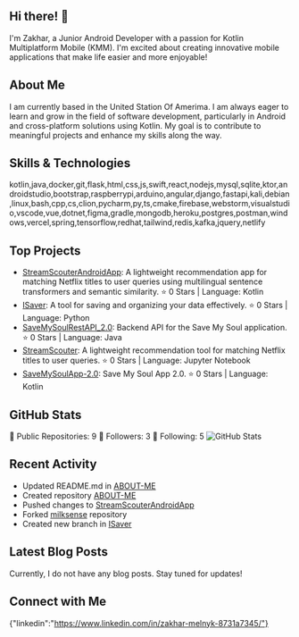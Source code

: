 ## Hi there! 👋

I'm Zakhar, a Junior Android Developer with a passion for Kotlin Multiplatform Mobile (KMM). I'm excited about creating innovative mobile applications that make life easier and more enjoyable!

## About Me

I am currently based in the United Station Of Amerima. I am always eager to learn and grow in the field of software development, particularly in Android and cross-platform solutions using Kotlin. My goal is to contribute to meaningful projects and enhance my skills along the way.

## Skills & Technologies

kotlin,java,docker,git,flask,html,css,js,swift,react,nodejs,mysql,sqlite,ktor,androidstudio,bootstrap,raspberrypi,arduino,angular,django,fastapi,kali,debian,linux,bash,cpp,cs,clion,pycharm,py,ts,cmake,firebase,webstorm,visualstudio,vscode,vue,dotnet,figma,gradle,mongodb,heroku,postgres,postman,windows,vercel,spring,tensorflow,redhat,tailwind,redis,kafka,jquery,netlify

## Top Projects

- [StreamScouterAndroidApp](https://github.com/w1lderr/StreamScouterAndroidApp): A lightweight recommendation app for matching Netflix titles to user queries using multilingual sentence transformers and semantic similarity. ⭐ 0 Stars | Language: Kotlin
- [ISaver](https://github.com/w1lderr/ISaver): A tool for saving and organizing your data effectively. ⭐ 0 Stars | Language: Python
- [SaveMySoulRestAPI_2.0](https://github.com/w1lderr/SaveMySoulRestAPI_2.0): Backend API for the Save My Soul application. ⭐ 0 Stars | Language: Java
- [StreamScouter](https://github.com/w1lderr/StreamScouter): A lightweight recommendation tool for matching Netflix titles to user queries. ⭐ 0 Stars | Language: Jupyter Notebook
- [SaveMySoulApp-2.0](https://github.com/w1lderr/SaveMySoulApp-2.0): Save My Soul App 2.0. ⭐ 0 Stars | Language: Kotlin

## GitHub Stats

🌟 Public Repositories: 9
👥 Followers: 3
🔗 Following: 5
![GitHub Stats](https://github-readme-stats.vercel.app/api?username=w1lderr&show_icons=true&theme=radical)

## Recent Activity

- Updated README.md in [ABOUT-ME](https://github.com/w1lderr/ABOUT-ME)
- Created repository [ABOUT-ME](https://github.com/w1lderr/ABOUT-ME)
- Pushed changes to [StreamScouterAndroidApp](https://github.com/w1lderr/StreamScouterAndroidApp)
- Forked [milksense](https://github.com/milksense/milksense) repository
- Created new branch in [ISaver](https://github.com/w1lderr/ISaver)

## Latest Blog Posts

Currently, I do not have any blog posts. Stay tuned for updates!

## Connect with Me

{"linkedin":"https://www.linkedin.com/in/zakhar-melnyk-8731a7345/"}
